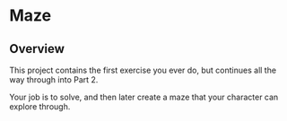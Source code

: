 # Maze

## Overview

This project contains the first exercise you ever do, but continues all the way through into Part 2.

Your job is to solve, and then later create a maze that your character can explore through.
